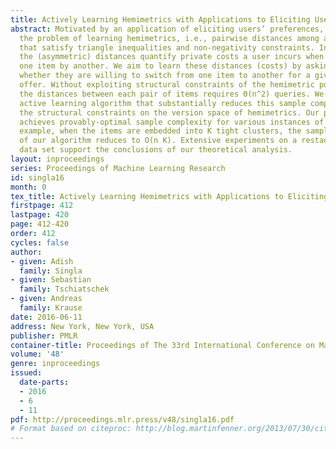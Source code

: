 ```yaml
---
title: Actively Learning Hemimetrics with Applications to Eliciting User Preferences
abstract: Motivated by an application of eliciting users’ preferences, we investigate
  the problem of learning hemimetrics, i.e., pairwise distances among a set of n items
  that satisfy triangle inequalities and non-negativity constraints. In our application,
  the (asymmetric) distances quantify private costs a user incurs when substituting
  one item by another. We aim to learn these distances (costs) by asking the users
  whether they are willing to switch from one item to another for a given incentive
  offer. Without exploiting structural constraints of the hemimetric polytope, learning
  the distances between each pair of items requires Θ(n^2) queries. We propose an
  active learning algorithm that substantially reduces this sample complexity by exploiting
  the structural constraints on the version space of hemimetrics. Our proposed algorithm
  achieves provably-optimal sample complexity for various instances of the task. For
  example, when the items are embedded into K tight clusters, the sample complexity
  of our algorithm reduces to O(n K). Extensive experiments on a restaurant recommendation
  data set support the conclusions of our theoretical analysis.
layout: inproceedings
series: Proceedings of Machine Learning Research
id: singla16
month: 0
tex_title: Actively Learning Hemimetrics with Applications to Eliciting User Preferences
firstpage: 412
lastpage: 420
page: 412-420
order: 412
cycles: false
author:
- given: Adish
  family: Singla
- given: Sebastian
  family: Tschiatschek
- given: Andreas
  family: Krause
date: 2016-06-11
address: New York, New York, USA
publisher: PMLR
container-title: Proceedings of The 33rd International Conference on Machine Learning
volume: '48'
genre: inproceedings
issued:
  date-parts:
  - 2016
  - 6
  - 11
pdf: http://proceedings.mlr.press/v48/singla16.pdf
# Format based on citeproc: http://blog.martinfenner.org/2013/07/30/citeproc-yaml-for-bibliographies/
---
```

